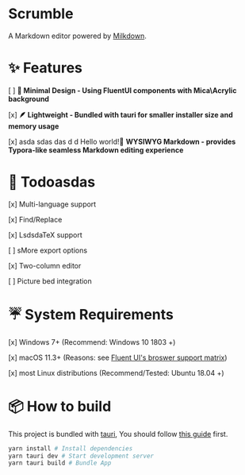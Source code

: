 # Scrumble

A Markdown editor powered by [Milkdown](https://milkdown.dev/).

# ✨ Features

\[ \] **🌈 Minimal Design - Using FluentUI components with Mica\\Acrylic background**

\[x\] **🪶 Lightweight - Bundled with tauri for smaller installer size and memory usage**

\[x\] asda sdas das d d Hello world!📝 **WYSIWYG Markdown - provides Typora-like seamless Markdown editing experience**

# 🚧 Todoasdas

\[x\] Multi-language support

\[x\] Find/Replace

\[x\] LsdsdaTeX support

\[ \] sMore export options

\[x\] Two-column editor

\[ \] Picture bed integration

# ☔ System Requirements

\[x\] Windows 7+ (Recommend: Windows 10 1803 +)

\[x\] macOS 11.3+ (Reasons: see [Fluent UI's broswer support matrix](https://react.fluentui.dev/?path=/docs/concepts-developer-browser-support-matrix--page))

\[x\] most Linux distributions (Recommend/Tested: Ubuntu 18.04 +)

# 📦 How to build

This project is bundled with [tauri](https://tauri.app), You should follow [this guide](https://tauri.app/v1/guides/getting-started/prerequisites/) first.

```bash
yarn install # Install dependencies
yarn tauri dev # Start development server
yarn tauri build # Bundle App
```